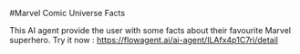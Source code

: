 #Marvel Comic Universe Facts

This AI agent provide the user with some facts about their favourite Marvel superhero.
Try it now : https://flowagent.ai/ai-agent/ILAfx4p1C7ri/detail